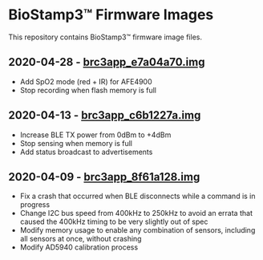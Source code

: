 # BioStamp3™ Firmware Images

This repository contains BioStamp3™ firmware image files.

## 2020-04-28 - [brc3app_e7a04a70.img][3]

  * Add SpO2 mode (red + IR) for AFE4900
  * Stop recording when flash memory is full

## 2020-04-13 - [brc3app_c6b1227a.img][2]

  * Increase BLE TX power from 0dBm to +4dBm
  * Stop sensing when memory is full
  * Add status broadcast to advertisements

## 2020-04-09 - [brc3app_8f61a128.img][1]

  * Fix a crash that occurred when BLE disconnects while a command is in progress
  * Change I2C bus speed from 400kHz to 250kHz to avoid an errata that caused the 400kHz timing to be very slightly out of spec
  * Modify memory usage to enable any combination of sensors, including all sensors at once, without crashing
  * Modify AD5940 calibration process

[1]: https://raw.githubusercontent.com/MC10Inc/biostamp-firmware/master/images/brc3app_8f61a128.img
[2]: https://raw.githubusercontent.com/MC10Inc/biostamp-firmware/master/images/brc3app_c6b1227a.img
[3]: https://raw.githubusercontent.com/MC10Inc/biostamp-firmware/master/images/brc3app_e7a04a70.img

